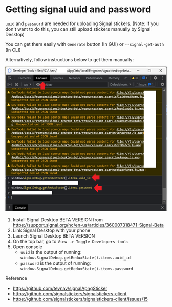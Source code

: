 # Getting signal uuid and password
`uuid` and `password` are needed for uploading Signal stickers.
(Note: If you don't want to do this, you can still upload stickers manually by Signal Desktop)

You can get them easily with `Generate` button (In GUI) or `--signal-get-auth` (In CLI)

Alternatively, follow instructions below to get them manually:

![../imgs/signal-uuid-password.png](../imgs/signal-uuid-password.png)

1. Install Signal Desktop BETA VERSION from https://support.signal.org/hc/en-us/articles/360007318471-Signal-Beta
2. Link Signal Desktop with your phone
3. Launch Signal Desktop BETA VERSION
4. On the top bar, go to `View -> Toggle Developers tools`
5. Open console
    - `uuid` is the output of running: `window.SignalDebug.getReduxState().items.uuid_id`
    - `password` is the output of running: `window.SignalDebug.getReduxState().items.password`

Reference
- https://github.com/teynav/signalApngSticker
- https://github.com/signalstickers/signalstickers-client
- https://github.com/signalstickers/signalstickers-client/issues/15
